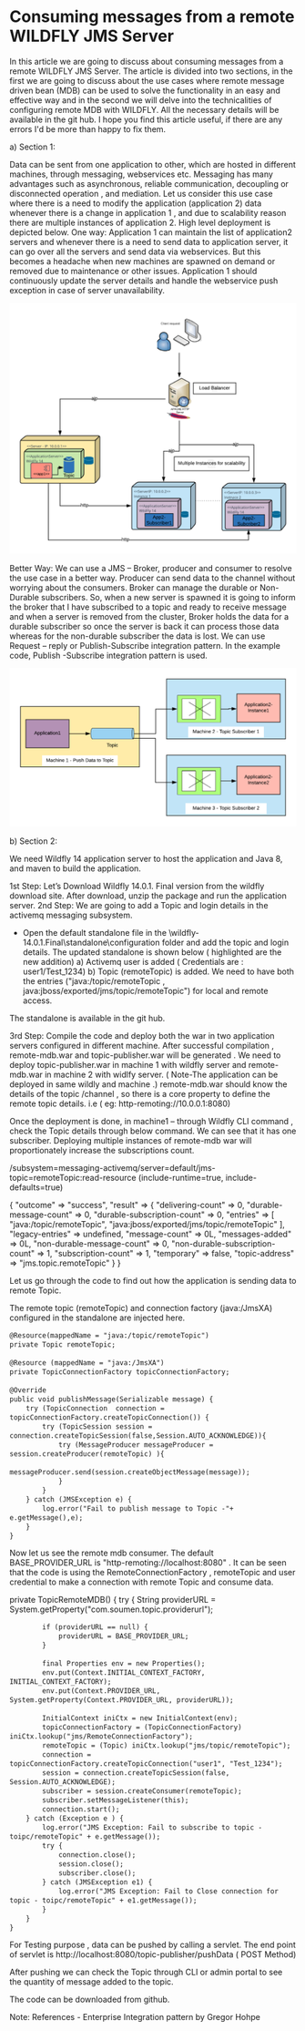 # Consuming messages from a remote WILDFLY JMS Server

In this article we are going to discuss about consuming messages from a remote WILDFLY JMS Server. The article is divided into two sections, in the first we are going to discuss about the use cases where remote message driven bean (MDB) can be used to solve the functionality in an easy and effective way and in the second we will delve into the technicalities of configuring remote MDB with WILDFLY. All the necessary details will be available in the git hub. I hope you find this article useful, if there are any errors I'd be more than happy to fix them. 

a)	Section 1:

Data can be sent from one application to other, which are hosted in different machines, through messaging, webservices etc.  Messaging has many advantages such as asynchronous, reliable communication, decoupling or disconnected operation , and mediation.
Let us consider this use case where there is a need to modify the application (application 2) data whenever there is a change in application 1 , and due to scalability reason there are multiple instances of application 2. High level deployment is depicted below.
One way: Application 1 can maintain the list of application2 servers and whenever there is a need to send data to application server, it can go over all the servers and send data via webservices. But this becomes a headache when new machines are spawned on demand or removed due to maintenance or other issues. Application 1 should continuously update the server details and handle the webservice push exception in case of server unavailability. 

![Alt text](/images/Deployment.png?raw=true "Listeners")

Better Way: We can use a JMS – Broker, producer and consumer to resolve the use case in a better way. Producer can send data to the channel without worrying about the consumers. Broker can manage the durable or Non-Durable subscribers. So, when a new server is spawned it is going to inform the broker that I have subscribed to a topic and ready to receive message and when a server is removed from the cluster, Broker holds the data for a durable subscriber so once the server is back it can process those data whereas for the non-durable subscriber the data is lost. We can use Request – reply or Publish-Subscribe integration pattern. In the example code, Publish -Subscribe integration pattern is used.

![Alt text](/images/RemoteTopic.png?raw=true "Listeners")

b) Section 2:

We need Wildfly 14 application server to host the application and Java 8, and maven to build the application.

1st Step: Let’s Download Wildfly 14.0.1. Final version from the wildfly download site. After download, unzip the package and run the application server.
2nd Step: We are going to add a Topic and login details in the activemq messaging subsystem.
-	Open the default standalone file in the \wildfly-14.0.1.Final\standalone\configuration folder and add the topic and login details. The updated standalone is shown below ( highlighted are the new addition)
  a) Activemq user is added ( Credentials are : user1/Test_1234) 
  b) Topic (remoteTopic) is added. We need to have both the entries ("java:/topic/remoteTopic , java:jboss/exported/jms/topic/remoteTopic") for local and remote access.

<subsystem xmlns="urn:jboss:domain:messaging-activemq:4.0">
            <server name="default">
                <cluster user="${jboss.messaging.cluster.user:user1}" password="${jboss.messaging.cluster.password:Test_1234}"/>
                <security-setting name="#">
                    <role name="guest" send="true" consume="true" create-non-durable-queue="true" delete-non-durable-queue="true"/>
                </security-setting>
                <address-setting name="#" dead-letter-address="jms.queue.DLQ" expiry-address="jms.queue.ExpiryQueue" max-size-bytes="10485760" page-size-bytes="2097152" message-counter-history-day-limit="10"/>
                <http-connector name="http-connector" socket-binding="http" endpoint="http-acceptor"/>
                <http-connector name="http-connector-throughput" socket-binding="http" endpoint="http-acceptor-throughput">
                    <param name="batch-delay" value="50"/>
                </http-connector>
                <in-vm-connector name="in-vm" server-id="0">
                    <param name="buffer-pooling" value="false"/>
                </in-vm-connector>
                <http-acceptor name="http-acceptor" http-listener="default"/>
                <http-acceptor name="http-acceptor-throughput" http-listener="default">
                    <param name="batch-delay" value="50"/>
                    <param name="direct-deliver" value="false"/>
                </http-acceptor>
                <in-vm-acceptor name="in-vm" server-id="0">
                    <param name="buffer-pooling" value="false"/>
                </in-vm-acceptor>
                <jms-queue name="ExpiryQueue" entries="java:/jms/queue/ExpiryQueue"/>
                <jms-queue name="DLQ" entries="java:/jms/queue/DLQ"/>
				<jms-topic name="remoteTopic" entries="java:/topic/remoteTopic java:jboss/exported/jms/topic/remoteTopic"/>               
                <connection-factory name="InVmConnectionFactory" entries="java:/ConnectionFactory" connectors="in-vm"/>
                <connection-factory name="RemoteConnectionFactory" entries="java:jboss/exported/jms/RemoteConnectionFactory" connectors="http-connector"/>
                <pooled-connection-factory name="activemq-ra" entries="java:/JmsXA java:jboss/DefaultJMSConnectionFactory" connectors="in-vm" transaction="xa"/>
            </server>
        </subsystem>

The standalone is available in the git hub.

3rd Step: Compile the code and deploy both the war in two application servers configured in different machine.
 After successful compilation , remote-mdb.war and topic-publisher.war will be generated . We need to deploy topic-publisher.war in machine 1 with wildfly server and remote-mdb.war in machine 2 with widlfy server. ( Note-The application can be deployed in same wildly and machine .)
remote-mdb.war should know the details of the topic /channel , so there is a core property to define the remote topic details. i.e <property name="com.soumen.topic.providerurl" value="http-remoting://<IPAddress>:<Port Number>"/> ( eg: http-remoting://10.0.0.1:8080)

Once the deployment is done, in machine1 – through Wildfly CLI command , check the Topic details through below command. We can see that it has one subscriber. Deploying multiple instances of remote-mdb war will proportionately increase the subscriptions count.

/subsystem=messaging-activemq/server=default/jms-topic=remoteTopic:read-resource (include-runtime=true, include-defaults=true)

{
    "outcome" => "success",
    "result" => {
        "delivering-count" => 0,
        "durable-message-count" => 0,
        "durable-subscription-count" => 0,
        "entries" => [
            "java:/topic/remoteTopic",
            "java:jboss/exported/jms/topic/remoteTopic"
        ],
        "legacy-entries" => undefined,
        "message-count" => 0L,
        "messages-added" => 0L,
        "non-durable-message-count" => 0,
        "non-durable-subscription-count" => 1,
        "subscription-count" => 1,
        "temporary" => false,
        "topic-address" => "jms.topic.remoteTopic"
    }
}

Let us go through the code to find out how the application is sending data to remote Topic.

The remote topic (remoteTopic) and connection factory (java:/JmsXA) configured in the standalone are injected here.

    @Resource(mappedName = "java:/topic/remoteTopic")
	private Topic remoteTopic;
	
	@Resource (mappedName = "java:/JmsXA")
	private TopicConnectionFactory topicConnectionFactory;
	
	@Override
	public void publishMessage(Serializable message) {
		try (TopicConnection  connection = topicConnectionFactory.createTopicConnection()) {
			try (TopicSession session = connection.createTopicSession(false,Session.AUTO_ACKNOWLEDGE)){
				try (MessageProducer messageProducer = session.createProducer(remoteTopic) ){
					messageProducer.send(session.createObjectMessage(message));		
				}
			}			
		} catch (JMSException e) {
			log.error("Fail to publish message to Topic -"+ e.getMessage(),e);
		}
	}
	
Now let us see the remote mdb consumer. The default BASE_PROVIDER_URL is  "http-remoting://localhost:8080" . It can be seen that the code is using the  RemoteConnectionFactory , remoteTopic and user credential to make a connection with remote Topic and consume data. 


private TopicRemoteMDB() {
		try {
			String providerURL = System.getProperty("com.soumen.topic.providerurl");

			if (providerURL == null) {
				providerURL = BASE_PROVIDER_URL;
			}

			final Properties env = new Properties();
			env.put(Context.INITIAL_CONTEXT_FACTORY, INITIAL_CONTEXT_FACTORY);
			env.put(Context.PROVIDER_URL, System.getProperty(Context.PROVIDER_URL, providerURL));

			InitialContext iniCtx = new InitialContext(env);
			topicConnectionFactory = (TopicConnectionFactory) iniCtx.lookup("jms/RemoteConnectionFactory");
			remoteTopic = (Topic) iniCtx.lookup("jms/topic/remoteTopic");
			connection = topicConnectionFactory.createTopicConnection("user1", "Test_1234");
			session = connection.createTopicSession(false, Session.AUTO_ACKNOWLEDGE);
			subscriber = session.createConsumer(remoteTopic);
			subscriber.setMessageListener(this);
			connection.start();
		} catch (Exception e ) {
			log.error("JMS Exception: Fail to subscribe to topic - toipc/remoteTopic" + e.getMessage());
			try {
				connection.close();
				session.close();
				subscriber.close();
			} catch (JMSException e1) {
				log.error("JMS Exception: Fail to Close connection for topic - toipc/remoteTopic" + e1.getMessage());				
			}
		} 
	}

For Testing purpose , data can be pushed by calling a servlet. The end point of servlet is http://localhost:8080/topic-publisher/pushData ( POST Method)

After pushing we can check the Topic through CLI or admin portal to see the quantity of message added to the topic.


The code can be downloaded from github.


Note:
References - Enterprise Integration pattern by Gregor Hohpe
